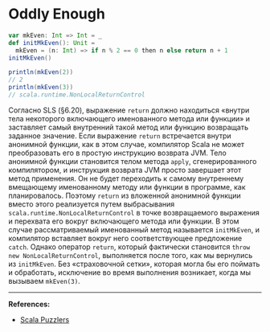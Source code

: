 # Oddly Enough

```scala
var mkEven: Int => Int = _
def initMkEven(): Unit = 
  mkEven = (n: Int) => if n % 2 == 0 then n else return n + 1
initMkEven()

println(mkEven(2))
// 2
println(mkEven(3))
// scala.runtime.NonLocalReturnControl
```

Согласно SLS (§6.20), выражение `return` должно находиться 
«внутри тела некоторого включающего именованного метода или функции»
и заставляет самый внутренний такой метод или функцию возвращать заданное значение. 
Если выражение `return` встречается внутри анонимной функции, как в этом случае, 
компилятор Scala не может преобразовать его в простую инструкцию возврата JVM. 
Тело анонимной функции становится телом метода `apply`, сгенерированного компилятором, 
и инструкция возврата JVM просто завершает этот метод применения. 
Он не будет переходить к самому внутреннему вмещающему именованному методу или функции в программе, как планировалось. 
Поэтому `return` из вложенной анонимной функции 
вместо этого реализуется путем выбрасывания `scala.runtime.NonLocalReturnControl` в точке возвращаемого выражения 
и перехвата его вокруг включающего метода или функции. 
В этом случае рассматриваемый именованный метод называется `initMkEven`, 
и компилятор вставляет вокруг него соответствующее предложение `catch`. 
Однако оператор `return`, который фактически становится `throw new NonLocalReturnControl`, 
выполняется после того, как мы вернулись из `initMkEven`. 
Без «страховочной сетки», которая могла бы его поймать и обработать, 
исключение во время выполнения возникает, когда мы вызываем `mkEven(3)`.


---

**References:**
- [Scala Puzzlers](https://scalapuzzlers.com/index.html#pzzlr-049)
